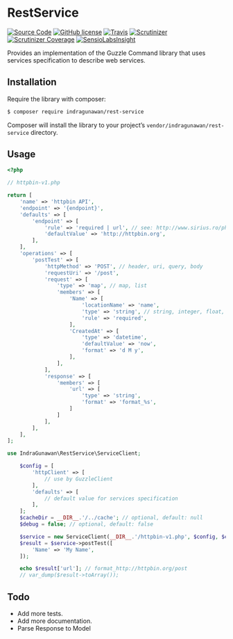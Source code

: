 RestService
===========

[![Source Code](http://img.shields.io/badge/source-indragunawan/rest--service-blue.svg?style=flat-square)](https://github.com/indragunawan/rest-service)
[![GitHub license](https://img.shields.io/badge/license-MIT-brightgreen.svg?style=flat-square)](https://github.com/indragunawan/rest-service/blob/master/LICENSE)
[![Travis](https://img.shields.io/travis/indragunawan/rest-service.svg?style=flat-square)](https://travis-ci.org/indragunawan/rest-service)
[![Scrutinizer](https://img.shields.io/scrutinizer/g/indragunawan/rest-service.svg?style=flat-square)](https://scrutinizer-ci.com/g/indragunawan/rest-service)
[![Scrutinizer Coverage](https://img.shields.io/scrutinizer/coverage/g/indragunawan/rest-service.svg?style=flat-square)](https://scrutinizer-ci.com/g/indragunawan/rest-service/code-structure)
[![SensioLabsInsight](https://insight.sensiolabs.com/projects/be48d599-8e72-4b03-b8b8-a99301c4823a/small.png)](https://insight.sensiolabs.com/projects/be48d599-8e72-4b03-b8b8-a99301c4823a)

Provides an implementation of the Guzzle Command library that uses services specification to describe web services.

Installation
------------

Require the library with composer:

``` bash
$ composer require indragunawan/rest-service
```

Composer will install the library to your project’s `vendor/indragunawan/rest-service` directory.

Usage
-----

```php
<?php

// httpbin-v1.php

return [
    'name' => 'httpbin API',
    'endpoint' => '{endpoint}',
    'defaults' => [
        'endpoint' => [
            'rule' => 'required | url', // see: http://www.sirius.ro/php/sirius/validation/validation_rules.html
            'defaultValue' => 'http://httpbin.org',
        ],
    ],
    'operations' => [
        'postTest' => [
            'httpMethod' => 'POST', // header, uri, query, body
            'requestUri' => '/post',
            'request' => [
                'type' => 'map', // map, list
                'members' => [
                    'Name' => [
                        'locationName' => 'name',
                        'type' => 'string', // string, integer, float, number, boolean, datetime
                        'rule' => 'required',
                    ],
                    'CreatedAt' => [
                        'type' => 'datetime',
                        'defaultValue' => 'now',
                        'format' => 'd M y',
                    ],
                ],
            ],
            'response' => [
                'members' => [
                    'url' => [
                        'type' => 'string',
                        'format' => 'format_%s',
                    ]
                ]
            ],
        ],
    ],
];
```

```php
use IndraGunawan\RestService\ServiceClient;

    $config = [
        'httpClient' => [
            // use by GuzzleClient
        ],
        'defaults' => [
            // default value for services specification
        ],
    ];
    $cacheDir = __DIR__.'/../cache'; // optional, default: null
    $debug = false; // optional, default: false

    $service = new ServiceClient(__DIR__.'/httpbin-v1.php', $config, $cacheDir, $debug);
    $result = $service->postTest([
        'Name' => 'My Name',
    ]);

    echo $result['url']; // format_http://httpbin.org/post
    // var_dump($result->toArray());
```

Todo
----
* Add more tests.
* Add more documentation.
* Parse Response to Model

